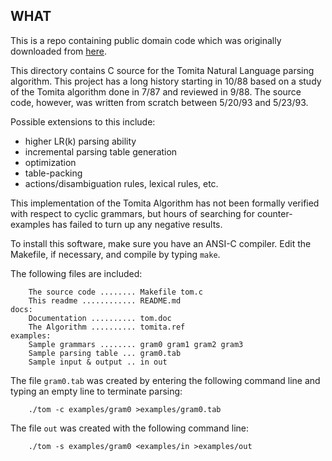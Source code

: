 ## WHAT

This is a repo containing public domain code which was originally downloaded
from
[here](http://www.cs.cmu.edu/afs/cs/project/ai-repository/ai/areas/nlp/parsing/tom/).

This directory contains C source for the Tomita Natural Language parsing
algorithm.  This project has a long history starting in 10/88 based on a study
of the Tomita algorithm done in 7/87 and reviewed in 9/88.  The source code,
however, was written from scratch between 5/20/93 and 5/23/93.

Possible extensions to this include:
* higher LR(k) parsing ability
* incremental parsing table generation
* optimization
* table-packing
* actions/disambiguation rules, lexical rules, etc.

This implementation of the Tomita Algorithm has not been formally verified with
respect to cyclic grammars, but hours of searching for counter-examples has
failed to turn up any negative results.

To install this software, make sure you have an ANSI-C compiler.  Edit the
Makefile, if necessary, and compile by typing `make`.

The following files are included:
```
    The source code ........ Makefile tom.c
    This readme ............ README.md
docs:
    Documentation .......... tom.doc
    The Algorithm .......... tomita.ref
examples:
    Sample grammars ........ gram0 gram1 gram2 gram3
    Sample parsing table ... gram0.tab
    Sample input & output .. in out
```

The file `gram0.tab` was created by entering the following command line and
typing an empty line to terminate parsing:
```
    ./tom -c examples/gram0 >examples/gram0.tab
```

The file `out` was created with the following command line:
```
    ./tom -s examples/gram0 <examples/in >examples/out
```
